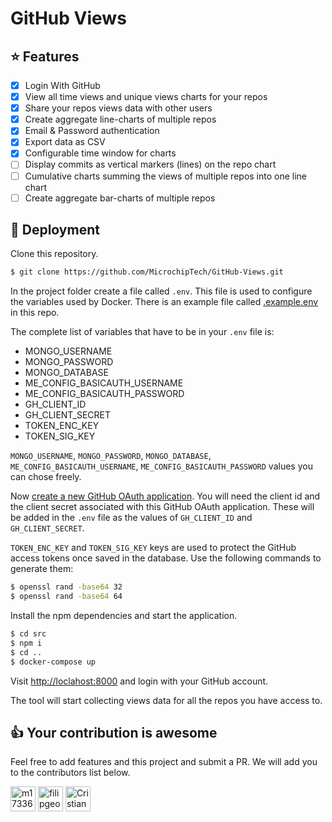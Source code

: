 # GitHub Views

## :star: Features

- [x] Login With GitHub
- [x] View all time views and unique views charts for your repos
- [x] Share your repos views data with other users
- [x] Create aggregate line-charts of multiple repos
- [x] Email & Password authentication
- [x] Export data as CSV
- [x] Configurable time window for charts
- [ ] Display commits as vertical markers (lines) on the repo chart
- [ ] Cumulative charts summing the views of multiple repos into one line chart
- [ ] Create aggregate bar-charts of multiple repos

## :rocket: Deployment

Clone this repository.

```sh
$ git clone https://github.com/MicrochipTech/GitHub-Views.git
```

In the project folder create a file called `.env`. This file is used to configure the variables used by Docker. There is an example file called [.example.env](./.example.env) in this repo.

The complete list of variables that have to be in your `.env` file is:

- MONGO_USERNAME
- MONGO_PASSWORD
- MONGO_DATABASE
- ME_CONFIG_BASICAUTH_USERNAME
- ME_CONFIG_BASICAUTH_PASSWORD
- GH_CLIENT_ID
- GH_CLIENT_SECRET
- TOKEN_ENC_KEY
- TOKEN_SIG_KEY

`MONGO_USERNAME`, `MONGO_PASSWORD`, `MONGO_DATABASE`, `ME_CONFIG_BASICAUTH_USERNAME`, `ME_CONFIG_BASICAUTH_PASSWORD` values you can chose freely.

Now [create a new GitHub OAuth application](https://developer.github.com/apps/building-github-apps/creating-a-github-app/). You will need the client id and the client secret associated with this GitHub OAuth application. These will be added in the `.env` file as the values of `GH_CLIENT_ID` and `GH_CLIENT_SECRET`.

`TOKEN_ENC_KEY` and `TOKEN_SIG_KEY` keys are used to protect the GitHub access tokens once saved in the database. Use the following commands to generate them:

```sh
$ openssl rand -base64 32
$ openssl rand -base64 64
```

Install the npm dependencies and start the application.

```sh
$ cd src
$ npm i
$ cd ..
$ docker-compose up
```

Visit [http://loclahost:8000](http://loclahost:8000) and login with your GitHub account.

The tool will start collecting views data for all the repos you have access to.

## :thumbsup: Your contribution is awesome

Feel free to add features and this project and submit a PR. We will add you to the contributors list below.

[<img alt="m17336" src="https://github.com/m17336.png?size=40" height="40">](https://github.com/m17336)
[<img alt="filipgeorge" src="https://github.com/filipgeorge.png?size=40" height="40">](https://github.com/filipgeorge)
[<img alt="CristianSabiuta" src="https://github.com/CristianSabiuta.png?size=40" height="40">](https://github.com/CristianSabiuta)
